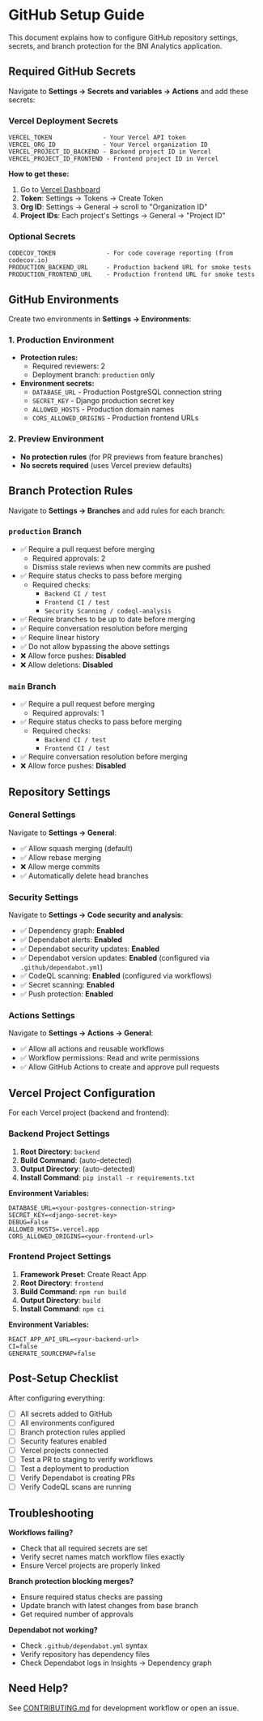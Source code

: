 # GitHub Setup Guide

This document explains how to configure GitHub repository settings, secrets, and branch protection for the BNI Analytics application.

## Required GitHub Secrets

Navigate to **Settings → Secrets and variables → Actions** and add these secrets:

### Vercel Deployment Secrets
```
VERCEL_TOKEN              - Your Vercel API token
VERCEL_ORG_ID             - Your Vercel organization ID
VERCEL_PROJECT_ID_BACKEND - Backend project ID in Vercel
VERCEL_PROJECT_ID_FRONTEND - Frontend project ID in Vercel
```

**How to get these:**
1. Go to [Vercel Dashboard](https://vercel.com/dashboard)
2. **Token**: Settings → Tokens → Create Token
3. **Org ID**: Settings → General → scroll to "Organization ID"
4. **Project IDs**: Each project's Settings → General → "Project ID"

### Optional Secrets
```
CODECOV_TOKEN              - For code coverage reporting (from codecov.io)
PRODUCTION_BACKEND_URL     - Production backend URL for smoke tests
PRODUCTION_FRONTEND_URL    - Production frontend URL for smoke tests
```

## GitHub Environments

Create two environments in **Settings → Environments**:

### 1. Production Environment
- **Protection rules:**
  - Required reviewers: 2
  - Deployment branch: `production` only
- **Environment secrets:**
  - `DATABASE_URL` - Production PostgreSQL connection string
  - `SECRET_KEY` - Django production secret key
  - `ALLOWED_HOSTS` - Production domain names
  - `CORS_ALLOWED_ORIGINS` - Production frontend URLs

### 2. Preview Environment
- **No protection rules** (for PR previews from feature branches)
- **No secrets required** (uses Vercel preview defaults)

## Branch Protection Rules

Navigate to **Settings → Branches** and add rules for each branch:

### `production` Branch
- ✅ Require a pull request before merging
  - Required approvals: 2
  - Dismiss stale reviews when new commits are pushed
- ✅ Require status checks to pass before merging
  - Required checks:
    - `Backend CI / test`
    - `Frontend CI / test`
    - `Security Scanning / codeql-analysis`
- ✅ Require branches to be up to date before merging
- ✅ Require conversation resolution before merging
- ✅ Require linear history
- ✅ Do not allow bypassing the above settings
- ❌ Allow force pushes: **Disabled**
- ❌ Allow deletions: **Disabled**

### `main` Branch
- ✅ Require a pull request before merging
  - Required approvals: 1
- ✅ Require status checks to pass before merging
  - Required checks:
    - `Backend CI / test`
    - `Frontend CI / test`
- ✅ Require conversation resolution before merging
- ❌ Allow force pushes: **Disabled**

## Repository Settings

### General Settings
Navigate to **Settings → General**:

- ✅ Allow squash merging (default)
- ✅ Allow rebase merging
- ❌ Allow merge commits
- ✅ Automatically delete head branches

### Security Settings
Navigate to **Settings → Code security and analysis**:

- ✅ Dependency graph: **Enabled**
- ✅ Dependabot alerts: **Enabled**
- ✅ Dependabot security updates: **Enabled**
- ✅ Dependabot version updates: **Enabled** (configured via `.github/dependabot.yml`)
- ✅ CodeQL scanning: **Enabled** (configured via workflows)
- ✅ Secret scanning: **Enabled**
- ✅ Push protection: **Enabled**

### Actions Settings
Navigate to **Settings → Actions → General**:

- ✅ Allow all actions and reusable workflows
- ✅ Workflow permissions: Read and write permissions
- ✅ Allow GitHub Actions to create and approve pull requests

## Vercel Project Configuration

For each Vercel project (backend and frontend):

### Backend Project Settings
1. **Root Directory**: `backend`
2. **Build Command**: (auto-detected)
3. **Output Directory**: (auto-detected)
4. **Install Command**: `pip install -r requirements.txt`

**Environment Variables:**
```
DATABASE_URL=<your-postgres-connection-string>
SECRET_KEY=<django-secret-key>
DEBUG=False
ALLOWED_HOSTS=.vercel.app
CORS_ALLOWED_ORIGINS=<your-frontend-url>
```

### Frontend Project Settings
1. **Framework Preset**: Create React App
2. **Root Directory**: `frontend`
3. **Build Command**: `npm run build`
4. **Output Directory**: `build`
5. **Install Command**: `npm ci`

**Environment Variables:**
```
REACT_APP_API_URL=<your-backend-url>
CI=false
GENERATE_SOURCEMAP=false
```

## Post-Setup Checklist

After configuring everything:

- [ ] All secrets added to GitHub
- [ ] All environments configured
- [ ] Branch protection rules applied
- [ ] Security features enabled
- [ ] Vercel projects connected
- [ ] Test a PR to staging to verify workflows
- [ ] Test a deployment to production
- [ ] Verify Dependabot is creating PRs
- [ ] Verify CodeQL scans are running

## Troubleshooting

**Workflows failing?**
- Check that all required secrets are set
- Verify secret names match workflow files exactly
- Ensure Vercel projects are properly linked

**Branch protection blocking merges?**
- Ensure required status checks are passing
- Update branch with latest changes from base branch
- Get required number of approvals

**Dependabot not working?**
- Check `.github/dependabot.yml` syntax
- Verify repository has dependency files
- Check Dependabot logs in Insights → Dependency graph

## Need Help?

See [CONTRIBUTING.md](../CONTRIBUTING.md) for development workflow or open an issue.
